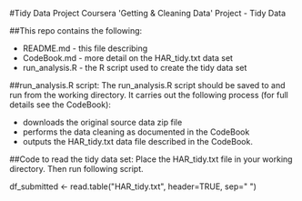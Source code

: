 #Tidy Data Project
Coursera 'Getting & Cleaning Data' Project - Tidy Data 

##This repo contains the following:

- README.md - this file describing
- CodeBook.md - more detail on the HAR_tidy.txt data set
- run_analysis.R - the R script used to create the tidy data set

##run_analysis.R script:
The run_analysis.R script should be saved to and run from the working directory. It carries out the following process (for full details see the CodeBook):

- downloads the original source data zip file
- performs the data cleaning as documented in the CodeBook
- outputs the HAR_tidy.txt data file described in the CodeBook.

##Code to read the tidy data set:
Place the HAR_tidy.txt file in your working directory. Then run following script.

df_submitted <- read.table("HAR_tidy.txt", header=TRUE, sep=" ")
